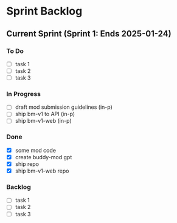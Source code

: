 # Sprint Backlog

## Current Sprint (Sprint 1: Ends 2025-01-24)

### To Do
- [ ] task 1
- [ ] task 2
- [ ] task 3

### In Progress
- [ ] draft mod submission guidelines (in-p)
- [ ] ship bm-v1 to API (in-p)
- [ ] ship bm-v1-web (in-p)

### Done
- [x] some mod code
- [x] create buddy-mod gpt
- [x] ship repo
- [x] ship bm-v1-web repo

### Backlog
- [ ] task 1
- [ ] task 2
- [ ] task 3
